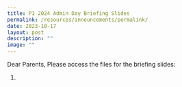 ```yaml
---
title: P1 2024 Admin Day Briefing Slides
permalink: /resources/announcements/permalink/
date: 2023-10-17
layout: post
description: ""
image: ""
---
```

Dear Parents,
Please access the files for the briefing slides:

1) 
